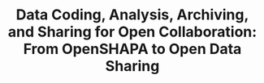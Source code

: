 ---
dateStart: 2011-09-15
dateEnd: 2011-09-15
title: "Data Coding, Analysis, Archiving, and Sharing for Open Collaboration: From OpenSHAPA to Open Data Sharing"
venue: "NSF Workshop"
organizer: "Karen Adolph, Penelope Sanderson"
credit:
city: Arlington
state: VA
country: USA
pdfLink:
venueImages:
---